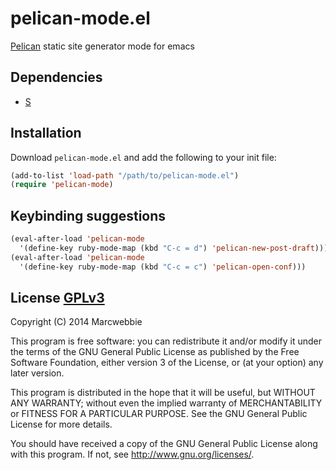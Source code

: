 # pelican-mode.el

[Pelican](http://getpelican.com) static site generator mode for emacs

## Dependencies

+ [S](https://github.com/magnars/s.el)

## Installation

Download `pelican-mode.el` and add the following to your init file:

```lisp
(add-to-list 'load-path "/path/to/pelican-mode.el")
(require 'pelican-mode)
```

## Keybinding suggestions

```lisp
(eval-after-load 'pelican-mode
  '(define-key ruby-mode-map (kbd "C-c = d") 'pelican-new-post-draft)))
(eval-after-load 'pelican-mode
  '(define-key ruby-mode-map (kbd "C-c = c") 'pelican-open-conf)))
```

## License [GPLv3](http://www.gnu.org/copyleft/gpl.html)

Copyright (C) 2014 Marcwebbie

This program is free software: you can redistribute it and/or modify
it under the terms of the GNU General Public License as published by
the Free Software Foundation, either version 3 of the License, or
(at your option) any later version.

This program is distributed in the hope that it will be useful,
but WITHOUT ANY WARRANTY; without even the implied warranty of
MERCHANTABILITY or FITNESS FOR A PARTICULAR PURPOSE.  See the
GNU General Public License for more details.

You should have received a copy of the GNU General Public License
along with this program.  If not, see <http://www.gnu.org/licenses/>.
